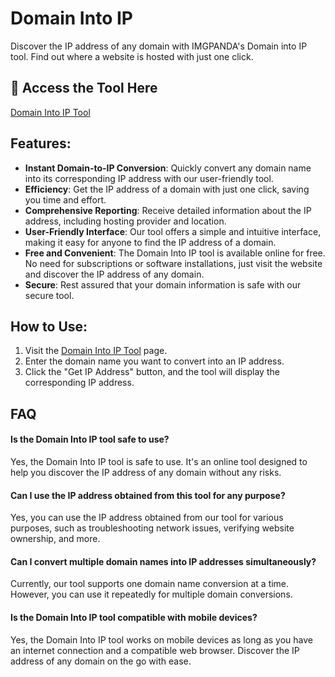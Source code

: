 # Domain Into IP

Discover the IP address of any domain with IMGPANDA's Domain into IP tool. Find out where a website is hosted with just one click.

## 🔗 Access the Tool Here
[Domain Into IP Tool](https://imgpanda.com/domain-into-ip/)

## Features:

- **Instant Domain-to-IP Conversion**: Quickly convert any domain name into its corresponding IP address with our user-friendly tool.
- **Efficiency**: Get the IP address of a domain with just one click, saving you time and effort.
- **Comprehensive Reporting**: Receive detailed information about the IP address, including hosting provider and location.
- **User-Friendly Interface**: Our tool offers a simple and intuitive interface, making it easy for anyone to find the IP address of a domain.
- **Free and Convenient**: The Domain Into IP tool is available online for free. No need for subscriptions or software installations, just visit the website and discover the IP address of any domain.
- **Secure**: Rest assured that your domain information is safe with our secure tool.

## How to Use:

1. Visit the [Domain Into IP Tool](https://imgpanda.com/domain-into-ip/) page.
2. Enter the domain name you want to convert into an IP address.
3. Click the "Get IP Address" button, and the tool will display the corresponding IP address.

## FAQ

#### Is the Domain Into IP tool safe to use?

Yes, the Domain Into IP tool is safe to use. It's an online tool designed to help you discover the IP address of any domain without any risks.

#### Can I use the IP address obtained from this tool for any purpose?

Yes, you can use the IP address obtained from our tool for various purposes, such as troubleshooting network issues, verifying website ownership, and more.

#### Can I convert multiple domain names into IP addresses simultaneously?

Currently, our tool supports one domain name conversion at a time. However, you can use it repeatedly for multiple domain conversions.

#### Is the Domain Into IP tool compatible with mobile devices?

Yes, the Domain Into IP tool works on mobile devices as long as you have an internet connection and a compatible web browser. Discover the IP address of any domain on the go with ease.
